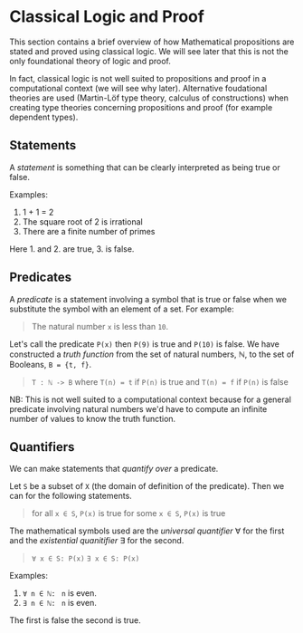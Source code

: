 # Classical Logic and Proof


This section contains a brief overview of how Mathematical propositions are
stated and proved using classical logic. We will see later that this is not the
only foundational theory of logic and proof.

In fact, classical logic is not well suited to propositions and proof in a
computational context (we will see why later). Alternative foudational theories
are used (Martin-Löf type theory, calculus of constructions) when creating type
theories concerning propositions and proof (for example dependent types).


## Statements

A _statement_ is something that can be clearly interpreted as being true or
false.

Examples:

1. 1 + 1 = 2
2. The square root of 2 is irrational
3. There are a finite number of primes

Here 1. and 2. are true, 3. is false.


## Predicates

A _predicate_ is a statement involving a symbol that is true or false when we
substitute the symbol with an element of a set. For example:

> The natural number `x` is less than `10`.

Let's call the predicate `P(x)` then `P(9)` is true and `P(10)` is false. We
have constructed a _truth function_ from the set of natural numbers, ℕ, to the
set of Booleans, `B = {t, f}`.

> `T : ℕ -> B` where `T(n) = t` if `P(n)` is true and `T(n) = f` if `P(n)` is false

NB: This is not well suited to a computational context because for a general
predicate involving natural numbers we'd have to compute an infinite number of
values to know the truth function.


## Quantifiers

We can make statements that _quantify over_ a predicate.

Let `S` be a subset of `X` (the domain of definition of the predicate). Then we
can for the following statements.

> for all `x ∈ S`, `P(x)` is true
> for some `x ∈ S`, `P(x)` is true

The mathematical symbols used are the _universal quantifier_ ∀ for the first and
the _existential quanitifier_ ∃ for the second.

> `∀ x ∈ S: P(x)`
> `∃ x ∈ S: P(x)`

Examples:

1. `∀ n ∈ ℕ: ` `n` is even.
2. `∃ n ∈ ℕ: ` `n` is even.

The first is false the second is true.
